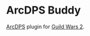 # ArcDPS Buddy
[ArcDPS](https://deltaconnected.com/arcdps) plugin for [Guild Wars 2](https://guildwars2.com).
